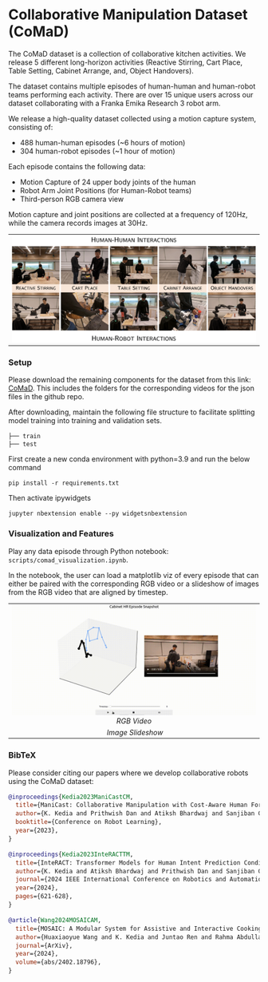 
# Collaborative Manipulation Dataset (CoMaD)

The CoMaD dataset is a collection of collaborative kitchen activities. We release 5 different long-horizon activities (Reactive Stirring, Cart Place, Table Setting, Cabinet Arrange, and, Object Handovers).

The dataset contains multiple episodes of human-human and human-robot teams performing each activity. There are over 15 unique users across our dataset collaborating with a Franka Emika Research 3 robot arm.

We release a high-quality dataset collected using a motion capture system, consisting of:
- 488 human-human episodes (~6 hours of motion)
- 304 human-robot episodes (~1 hour of motion)

Each episode contains the following data:
- Motion Capture of 24 upper body joints of the human
- Robot Arm Joint Positions (for Human-Robot teams)
- Third-person RGB camera view

Motion capture and joint positions are collected at a frequency of 120Hz, while the camera records images at 30Hz.

 <table border="0">
 <tr align="center">
    <td><img src="docs/tasks.png" alt>
</tr>
</table>

<!-- ### Human-Human Interactions

<table border="0">
 <tr align="center">
    <td><img src="docs/handover_hh.gif" alt>
    <em>Object Handover</em></td>
</tr>
    <tr align="center">
    <td><img src="docs/react_hh.gif" alt>
    <em>Reactive Stirring</em></td>
</tr>
    <tr align="center">
    <td><img src="docs/tabletop_hh.gif" alt>
    <em>Collaborative Table Setting</em></td>
</tr>
</tr>
    <tr align="center">
    <td><img src="docs/cabinet_hh.gif" alt>
    <em>Cabinet Arrange</em></td>
</tr>
</tr>
    <tr align="center">
    <td><img src="docs/cart_hh.gif" alt>
    <em>Cart Pick</em></td>
</tr>
</table>

### Human-Robot Interactions

<table border="0">
 <tr align="center">
    <td><img src="docs/handover_hr.gif" alt>
    <em>Object Handover</em></td>
</tr>
    <tr align="center">
    <td><img src="docs/react_hr.gif" alt>
    <em>Reactive Stirring</em></td>
</tr>
    <tr align="center">
    <td><img src="docs/tabletop_hr.gif" alt>
    <em>Collaborative Table Setting</em></td>
</tr>
</tr>
    <tr align="center">
    <td><img src="docs/cabinet_hr.gif" alt>
    <em>Cabinet Arrange</em></td>
</tr>
</tr>
    <tr align="center">
    <td><img src="docs/cart_hr.gif" alt>
    <em>Cart Pick</em></td>
</tr>
</table> -->

### Setup

Please download the remaining components for the dataset from this link: [CoMaD](https://cornell.box.com/s/jb0wau30dqotcjsak78ks64ea1o88yan). This includes the folders for the corresponding videos for the json files in the github repo.

After downloading, maintain the following file structure to facilitate splitting model training into training and validation sets.
```
├── train
├── test
```
First create a new conda environment with python=3.9 and run the below command
``` 
pip install -r requirements.txt 
```

Then activate ipywidgets

``` 
jupyter nbextension enable --py widgetsnbextension 
```

### Visualization and Features

Play any data episode through Python notebook: ```scripts/comad_visualization.ipynb```.

In the notebook, the user can load a matplotlib viz of every episode that can either be paired with the corresponding RGB video or a slideshow of images from the RGB video that are aligned by timestep.

<table border="0">
 <tr align="center">
    <td><img src="docs/cabinet_hr_vid.gif" alt>
    <em>RGB Video</em></td>
</tr>
    <tr align="center">
    <td><img src="docs/cabinet_hr_img_slide.gif" alt>
    <em>Image Slideshow</em></td>
</tr>
</table>

### BibTeX
Please consider citing our papers where we develop collaborative robots using the CoMaD dataset:

```bibtex
@inproceedings{Kedia2023ManiCastCM,
  title={ManiCast: Collaborative Manipulation with Cost-Aware Human Forecasting},
  author={K. Kedia and Prithwish Dan and Atiksh Bhardwaj and Sanjiban Choudhury},
  booktitle={Conference on Robot Learning},
  year={2023},
}
```

```bibtex
@inproceedings{Kedia2023InteRACTTM,
  title={InteRACT: Transformer Models for Human Intent Prediction Conditioned on Robot Actions},
  author={K. Kedia and Atiksh Bhardwaj and Prithwish Dan and Sanjiban Choudhury},
  journal={2024 IEEE International Conference on Robotics and Automation (ICRA)},
  year={2024},
  pages={621-628},
}
```

```bibtex
@article{Wang2024MOSAICAM,
  title={MOSAIC: A Modular System for Assistive and Interactive Cooking},
  author={Huaxiaoyue Wang and K. Kedia and Juntao Ren and Rahma Abdullah and Atiksh Bhardwaj and Angela Chao and Kelly Y Chen and Nathaniel Chin and Prithwish Dan and Xinyi Fan and Gonzalo Gonzalez-Pumariega and Aditya Kompella and Maximus Adrian Pace and Yash Sharma and Xiangwan Sun and Neha Sunkara and Sanjiban Choudhury},
  journal={ArXiv},
  year={2024},
  volume={abs/2402.18796},
}
```